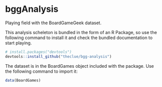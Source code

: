 # bggAnalysis
Playing field with the BoardGameGeek dataset.

This analysis scheleton is bundled in the form of an R Package, so use the following command to install it and check the bundled documentation to start playing.

```R
# install.packages("devtools")
devtools::install_github("theclue/bgg-analysis")
```

The dataset is in the BoardGames object included with the package. Use the following command to import it:
```R
data(BoardGames)
```
